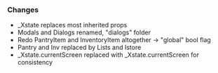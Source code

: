 ### Changes

- _Xstate replaces most inherited props
- Modals and Dialogs renamed, "dialogs" folder
- Redo PantryItem and InventoryItem altogether -> "global" bool flag
- Pantry and Inv replaced by Lists and Istore
- _Xstate.currentScreen replaced with _Xstate.currentScreen for consistency
